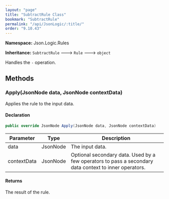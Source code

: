 ```yaml
---
layout: "page"
title: "SubtractRule Class"
bookmark: "SubtractRule"
permalink: "/api/JsonLogic/:title/"
order: "9.10.43"
---
```

**Namespace:** Json.Logic.Rules

**Inheritance:**
`SubtractRule`
 🡒 
`Rule`
 🡒 
`object`

Handles the `-` operation.

## Methods

### Apply(JsonNode data, JsonNode contextData)

Applies the rule to the input data.

#### Declaration

```c#
public override JsonNode Apply(JsonNode data, JsonNode contextData)
```

| Parameter | Type | Description |
|---|---|---|
| data | JsonNode | The input data. |
| contextData | JsonNode | Optional secondary data.  Used by a few operators to pass a secondary<br>    data context to inner operators. |


#### Returns

The result of the rule.

